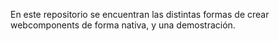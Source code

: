 En este repositorio se encuentran las distintas formas de crear webcomponents de forma nativa, y una demostración.
